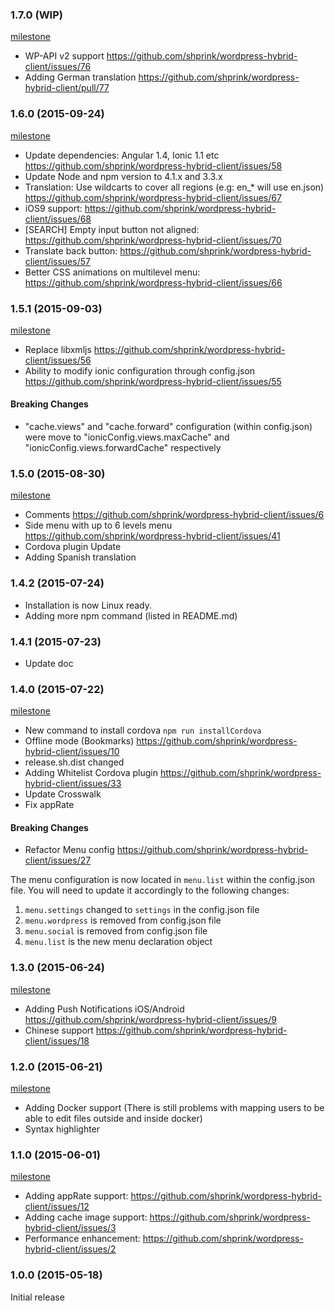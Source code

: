 <a name="1.6.0"></a>
### 1.7.0 (WIP)

[milestone](https://github.com/shprink/wordpress-hybrid-client/milestones/1.7.0)

* WP-API v2 support <https://github.com/shprink/wordpress-hybrid-client/issues/76>
* Adding German translation <https://github.com/shprink/wordpress-hybrid-client/pull/77>

<a name="1.6.0"></a>
### 1.6.0 (2015-09-24)

[milestone](https://github.com/shprink/wordpress-hybrid-client/milestones/1.6.0)

* Update dependencies: Angular 1.4, Ionic 1.1 etc <https://github.com/shprink/wordpress-hybrid-client/issues/58>
* Update Node and npm version to 4.1.x and 3.3.x
* Translation: Use wildcarts to cover all regions (e.g: en_* will use en.json) <https://github.com/shprink/wordpress-hybrid-client/issues/67>
* iOS9 support: <https://github.com/shprink/wordpress-hybrid-client/issues/68>
* [SEARCH] Empty input button not aligned: <https://github.com/shprink/wordpress-hybrid-client/issues/70>
* Translate back button: <https://github.com/shprink/wordpress-hybrid-client/issues/57>
* Better CSS animations on multilevel menu: <https://github.com/shprink/wordpress-hybrid-client/issues/66>

<a name="1.5.1"></a>
### 1.5.1  (2015-09-03)

[milestone](https://github.com/shprink/wordpress-hybrid-client/milestones/1.5.1)

* Replace libxmljs <https://github.com/shprink/wordpress-hybrid-client/issues/56>
* Ability to modify ionic configuration through config.json <https://github.com/shprink/wordpress-hybrid-client/issues/55>

#### Breaking Changes

* "cache.views" and "cache.forward" configuration (within config.json) were move to "ionicConfig.views.maxCache" and "ionicConfig.views.forwardCache" respectively

<a name="1.5.0"></a>
### 1.5.0  (2015-08-30)

[milestone](https://github.com/shprink/wordpress-hybrid-client/milestones/1.5.0)

* Comments <https://github.com/shprink/wordpress-hybrid-client/issues/6>
* Side menu with up to 6 levels menu <https://github.com/shprink/wordpress-hybrid-client/issues/41>
* Cordova plugin Update
* Adding Spanish translation

<a name="1.4.2"></a>
### 1.4.2  (2015-07-24)

* Installation is now Linux ready.
* Adding more npm command (listed in README.md)

<a name="1.4.1"></a>
### 1.4.1  (2015-07-23)

* Update doc

<a name="1.4.0"></a>
### 1.4.0  (2015-07-22)

[milestone](https://github.com/shprink/wordpress-hybrid-client/milestones/1.4.0)

* New command to install cordova ```npm run installCordova```
* Offline mode (Bookmarks) <https://github.com/shprink/wordpress-hybrid-client/issues/10>
* release.sh.dist changed
* Adding Whitelist Cordova plugin  <https://github.com/shprink/wordpress-hybrid-client/issues/33>
* Update Crosswalk
* Fix appRate

#### Breaking Changes

* Refactor Menu config <https://github.com/shprink/wordpress-hybrid-client/issues/27>

The menu configuration is now located in ```menu.list``` within the config.json file. You will need to update it accordingly to the following changes:

1. ```menu.settings``` changed to ```settings``` in the config.json file
1. ```menu.wordpress``` is removed from config.json file
1. ```menu.social``` is removed from config.json file
1. ```menu.list``` is the new menu declaration object

<a name="1.3.0"></a>
### 1.3.0  (2015-06-24)

[milestone](https://github.com/shprink/wordpress-hybrid-client/milestones/1.3.0)

* Adding Push Notifications iOS/Android <https://github.com/shprink/wordpress-hybrid-client/issues/9>
* Chinese support <https://github.com/shprink/wordpress-hybrid-client/issues/18>

<a name="1.2.0"></a>
### 1.2.0  (2015-06-21)

[milestone](https://github.com/shprink/wordpress-hybrid-client/milestones/1.2.0)

* Adding Docker support (There is still problems with mapping users to be able to edit files outside and inside docker)
* Syntax highlighter

<a name="1.1.0"></a>
### 1.1.0  (2015-06-01)

[milestone](https://github.com/shprink/wordpress-hybrid-client/milestones/1.1.0)

* Adding appRate support: <https://github.com/shprink/wordpress-hybrid-client/issues/12>
* Adding cache image support: <https://github.com/shprink/wordpress-hybrid-client/issues/3>
* Performance enhancement: <https://github.com/shprink/wordpress-hybrid-client/issues/2>

<a name="1.0.0"></a>
### 1.0.0  (2015-05-18)

Initial release
